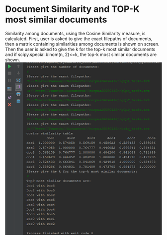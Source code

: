 # Document Similarity and TOP-K most similar documents
Similarity among documents, using the Cosine Similarity measure, is calculated. First, user is asked to give the exact filepaths of documents, then a matrix containing similarities among documents is shown on screen. Then the user is asked to give the k for the top-k most similar documents and if scipy.special.binom(n, 2)<=k, the top-k most similar documents are shown.
![alt text](https://github.com/rkapsalis/Document-Similarity/blob/main/sim.png)
